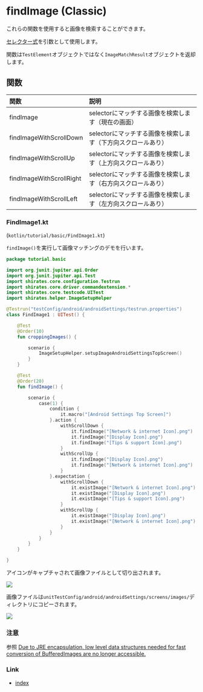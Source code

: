 # findImage (Classic)

これらの関数を使用すると画像を検索することができます。

[セレクター式](../../selector_and_nickname/selector_expression_ja.md)を引数として使用します。

関数は`TestElement`オブジェクトではなく`ImageMatchResult`オブジェクトを返却します。

## 関数

| 関数                       | 説明                                 |
|:-------------------------|:-----------------------------------|
| findImage                | selectorにマッチする画像を検索します（現在の画面）      |
| findImageWithScrollDown  | selectorにマッチする画像を検索します（下方向スクロールあり） |
| findImageWithScrollUp    | selectorにマッチする画像を検索します（上方向スクロールあり） |
| findImageWithScrollRight | selectorにマッチする画像を検索します（右方向スクロールあり） |
| findImageWithScrollLeft  | selectorにマッチする画像を検索します（左方向スクロールあり） |

### FindImage1.kt

(`kotlin/tutorial/basic/FindImage1.kt`)

`findImage()`を実行して画像マッチングのデモを行います。

```kotlin
package tutorial.basic

import org.junit.jupiter.api.Order
import org.junit.jupiter.api.Test
import shirates.core.configuration.Testrun
import shirates.core.driver.commandextension.*
import shirates.core.testcode.UITest
import shirates.helper.ImageSetupHelper

@Testrun("testConfig/android/androidSettings/testrun.properties")
class FindImage1 : UITest() {

    @Test
    @Order(10)
    fun croppingImages() {

        scenario {
            ImageSetupHelper.setupImageAndroidSettingsTopScreen()
        }
    }

    @Test
    @Order(20)
    fun findImage() {

        scenario {
            case(1) {
                condition {
                    it.macro("[Android Settings Top Screen]")
                }.action {
                    withScrollDown {
                        it.findImage("[Network & internet Icon].png")
                        it.findImage("[Display Icon].png")
                        it.findImage("[Tips & support Icon].png")
                    }
                    withScrollUp {
                        it.findImage("[Display Icon].png")
                        it.findImage("[Network & internet Icon].png")
                    }
                }.expectation {
                    withScrollDown {
                        it.existImage("[Network & internet Icon].png")
                        it.existImage("[Display Icon].png")
                        it.existImage("[Tips & support Icon].png")
                    }
                    withScrollUp {
                        it.existImage("[Display Icon].png")
                        it.existImage("[Network & internet Icon].png")
                    }
                }
            }
        }
    }

}
```

アイコンがキャプチャされて画像ファイルとして切り出されます。

![](../../_images/crop_icon.png)

画像ファイルは`unitTestConfig/android/androidSettings/screens/images/`ディレクトリにコピーされます。

![](../../_images/prepare_image.png)

### 注意

参照 [Due to JRE encapsulation, low level data structures needed for fast conversion of BufferedImages are no longer accessible.](../../../troubleshooting/errors/dueToJREencapsulationLowLevelDataStructuresNeededForFastConversionOfBufferedImagesAreNoLongerAccessible.md)

### Link

- [index](../../../index_ja.md)
